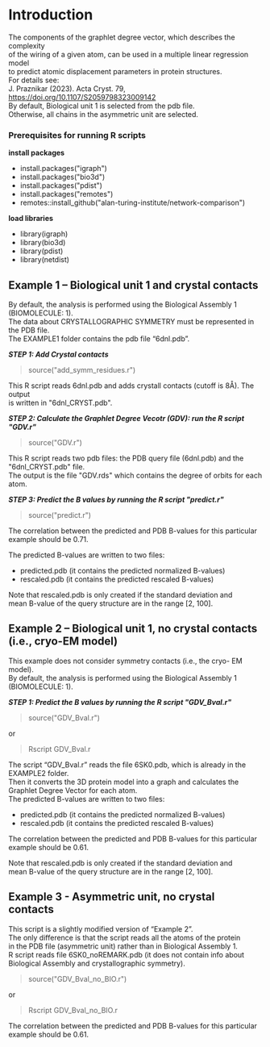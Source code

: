 # **Introduction**  
The components of the graphlet degree vector, which describes the complexity<br> 
of the wiring of a given atom, can be used in a multiple linear regression model <br>
to predict atomic displacement parameters in protein structures. <br>
For details see:<br>
J. Praznikar (2023). Acta Cryst. 79, https://doi.org/10.1107/S2059798323009142 <br>
By default, Biological unit 1 is selected from the pdb file.  <br>
Otherwise, all chains in the asymmetric unit are selected. <br> 

### **Prerequisites for running R scripts**  

**install packages**  
* install.packages("igraph")  
* install.packages("bio3d")
* install.packages("pdist")
* install.packages("remotes")
* remotes::install_github("alan-turing-institute/network-comparison")

**load libraries**  
* library(igraph)  
* library(bio3d)
* library(pdist)
* library(netdist)  

## **Example 1 – Biological unit 1 and crystal contacts**  

By default, the analysis is performed using the Biological Assembly 1 (BIOMOLECULE: 1).  
The data about CRYSTALLOGRAPHIC SYMMETRY must be represented in the PDB file.  
The EXAMPLE1 folder contains the pdb file “6dnl.pdb”.

**_STEP 1: Add Crystal contacts_**  
>source("add_symm_residues.r")

This R script reads 6dnl.pdb and adds crystall contacts (cutoff is 8Å). The output<br>
is written in "6dnl_CRYST.pdb".

**_STEP 2: Calculate the Graphlet Degree Vecotr (GDV): run the R script "GDV.r"_**    
>source("GDV.r")

This R script reads two pdb files: the PDB query file (6dnl.pdb) and the "6dnl_CRYST.pdb" file.  
The output is the file "GDV.rds" which contains the degree of orbits for each atom.  

**_STEP 3: Predict the B values by running the R script "predict.r"_**  
>source("predict.r")  

The correlation between the predicted and PDB B-values for this particular example should be 0.71.<br>

The predicted B-values are written to two files:  
* predicted.pdb (it contains the predicted normalized B-values)  
* rescaled.pdb (it contains the predicted rescaled B-values)  

Note that rescaled.pdb is only created if the standard deviation and <br>
mean B-value of the query structure are in the range [2, 100].

## **Example 2 – Biological unit 1, no crystal contacts (i.e., cryo-EM model)**
This example does not consider symmetry contacts (i.e., the cryo- EM model).  
By default, the analysis is performed using the Biological Assembly 1 (BIOMOLECULE: 1).  

**_STEP 1: Predict the B values by running the R script "GDV_Bval.r"_**  

> source("GDV_Bval.r")

or  

> Rscript GDV_Bval.r 

The script “GDV_Bval.r” reads the file 6SK0.pdb, which is already in the EXAMPLE2 folder.  
Then it converts the 3D protein model into a graph and calculates the Graphlet Degree Vector for each atom.  
The predicted B-values are written to two files:  
* predicted.pdb (it contains the predicted normalized B-values)  
* rescaled.pdb (it contains the predicted rescaled B-values)

The correlation between the predicted and PDB B-values for this particular example should be 0.61.<br>
   
Note that rescaled.pdb is only created if the standard deviation and  
mean B-value of the query structure are in the range [2, 100].  

## **Example 3 -  Asymmetric unit, no crystal contacts**
This script is a slightly modified version of “Example 2”.  
The only difference is that the script reads all the atoms of the protein   
in the PDB file (asymmetric unit) rather than in Biological Assembly 1.   
R script reads file 6SK0_noREMARK.pdb (it does not contain info about    
Biological Assembly and crystallographic symmetry).

> source("GDV_Bval_no_BIO.r")

or  

> Rscript GDV_Bval_no_BIO.r

The correlation between the predicted and PDB B-values for this particular example should be 0.61.<br>
